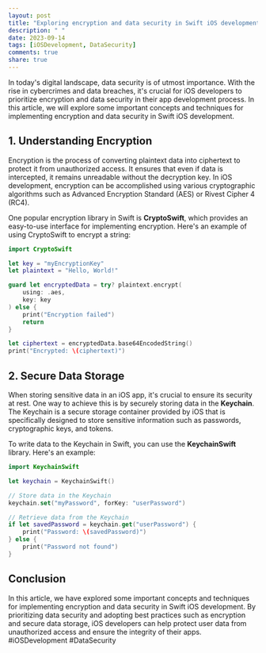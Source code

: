 ```yaml
---
layout: post
title: "Exploring encryption and data security in Swift iOS development"
description: " "
date: 2023-09-14
tags: [iOSDevelopment, DataSecurity]
comments: true
share: true
---
```


In today's digital landscape, data security is of utmost importance. With the rise in cybercrimes and data breaches, it's crucial for iOS developers to prioritize encryption and data security in their app development process. In this article, we will explore some important concepts and techniques for implementing encryption and data security in Swift iOS development.

## 1. Understanding Encryption

Encryption is the process of converting plaintext data into ciphertext to protect it from unauthorized access. It ensures that even if data is intercepted, it remains unreadable without the decryption key. In iOS development, encryption can be accomplished using various cryptographic algorithms such as Advanced Encryption Standard (AES) or Rivest Cipher 4 (RC4).

One popular encryption library in Swift is **CryptoSwift**, which provides an easy-to-use interface for implementing encryption. Here's an example of using CryptoSwift to encrypt a string:

```swift
import CryptoSwift

let key = "myEncryptionKey"
let plaintext = "Hello, World!"

guard let encryptedData = try? plaintext.encrypt(
    using: .aes,
    key: key
) else {
    print("Encryption failed")
    return
}

let ciphertext = encryptedData.base64EncodedString()
print("Encrypted: \(ciphertext)")
```

## 2. Secure Data Storage

When storing sensitive data in an iOS app, it's crucial to ensure its security at rest. One way to achieve this is by securely storing data in the **Keychain**. The Keychain is a secure storage container provided by iOS that is specifically designed to store sensitive information such as passwords, cryptographic keys, and tokens.

To write data to the Keychain in Swift, you can use the **KeychainSwift** library. Here's an example:

```swift
import KeychainSwift

let keychain = KeychainSwift()

// Store data in the Keychain
keychain.set("myPassword", forKey: "userPassword")

// Retrieve data from the Keychain
if let savedPassword = keychain.get("userPassword") {
    print("Password: \(savedPassword)")
} else {
    print("Password not found")
}
```

## Conclusion

In this article, we have explored some important concepts and techniques for implementing encryption and data security in Swift iOS development. By prioritizing data security and adopting best practices such as encryption and secure data storage, iOS developers can help protect user data from unauthorized access and ensure the integrity of their apps. #iOSDevelopment #DataSecurity